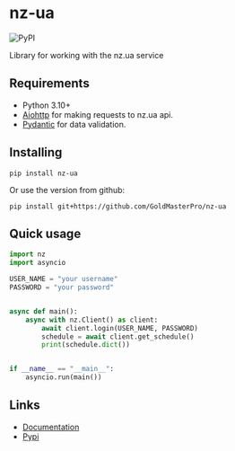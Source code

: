 nz-ua
==========

![PyPI](https://img.shields.io/pypi/v/nz-ua?style=for-the-badge)

Library for working with the nz.ua service

Requirements
----------

* Python 3.10+
* [Aiohttp](https://github.com/aio-libs/aiohttp) for making requests to nz.ua api.
* [Pydantic](https://github.com/pydantic/pydantic) for data validation.

Installing
----------

```console
pip install nz-ua
```
Or use the version from github:
```console
pip install git+https://github.com/GoldMasterPro/nz-ua
```

Quick usage
----------

```python
import nz
import asyncio

USER_NAME = "your username"
PASSWORD = "your password"


async def main():
    async with nz.Client() as client:
        await client.login(USER_NAME, PASSWORD)
        schedule = await client.get_schedule()
        print(schedule.dict())


if __name__ == "__main__":
    asyncio.run(main())

```

Links
------

- [Documentation](https://GoldMasterPro.github.io/nz-ua)
- [Pypi](https://test.pypi.org/project/nz-ua/)